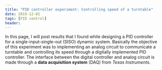 ```yaml
---
title: "PID controller experiment: Controlling speed of a turntable"
date: 2019-12-01
tags: [PID control]
header:
---
```


In this page, I will post results that I found while designing a PID controller for a single-input-single-out (SISO) dynamic system. Basically the objective of this experiment was to implementing an analog circuit to communicate a turntable and controlling its speed through a digitally implemented PID controller. The interface between the digital controller and analog circuit is made through a **data acquisition system** (DAQ) from *Texas Instruments*.
